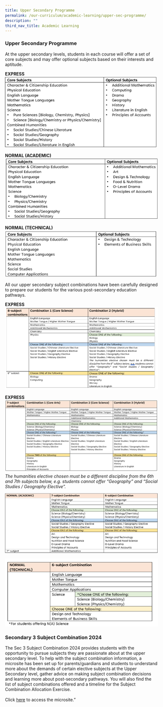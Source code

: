 ```yaml
---
title: Upper Secondary Programme
permalink: /our-curriculum/academic-learning/upper-sec-programme/
description: ""
third_nav_title: Academic Learning
---
```

### Upper Secondary Programme
At the upper secondary levels, students in each course will offer a set of core subjects and may offer optional subjects based on their interests and aptitude.

**EXPRESS**
![](/images/Upper%20Sec%20Academic%20Learning/express.png)

**NORMAL (ACADEMIC)**
![](/images/Upper%20Sec%20Academic%20Learning/normal_acad.png)


**NORMAL (TECHNICAL)**
![](/images/Upper%20Sec%20Academic%20Learning/normal_tech.png)

All our upper secondary subject combinations have been carefully designed to prepare our students for the various post-secondary education pathways. 


**EXPRESS**
![](/images/Upper%20Sec%20Academic%20Learning/express_combi_8.png)

**EXPRESS**
![](/images/Upper%20Sec%20Academic%20Learning/express_combi_7.png)
*The humanities elective chosen must be a different discipline from the 6th and 7th subjects below, e.g. students cannot offer “Geography” and “Social Studies / Geography Elective”.*

![](/images/Upper%20Sec%20Academic%20Learning/normal_acad_combi.png)

![](/images/Upper%20Sec%20Academic%20Learning/normal_tech_combi.png)

### Secondary 3 Subject Combination 2024
The Sec 3 Subject Combination 2024 provides students with the opportunity to pursue subjects they are passionate about at the upper secondary level. To help with the subject combination information, a microsite has been set up for parents/guardians and students to understand more about the demands of certain elective subjects at the Upper Secondary level, gather advice on making subject combination decisions and learning more about post-secondary pathways. You will also find the list of subject combinations offered and a timeline for the Subject Combination Allocation Exercise. <br><br>
Click [here](https://sites.google.com/xinminss.edu.sg/xms-subjectcombi/home?authuser=3) to access the microsite.”